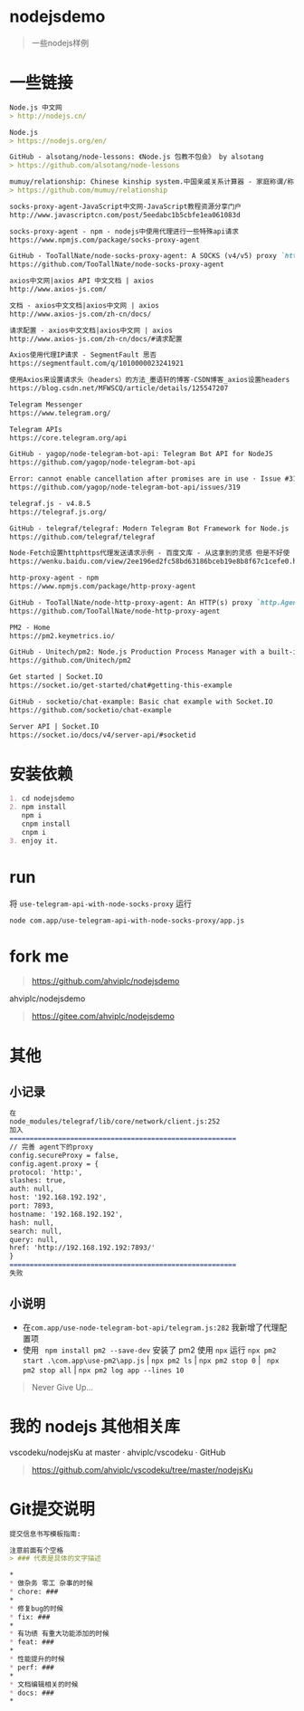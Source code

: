 # nodejsdemo

> 一些nodejs样例

# 一些链接

```markdown
Node.js 中文网  
> http://nodejs.cn/

Node.js  
> https://nodejs.org/en/

GitHub - alsotang/node-lessons: 《Node.js 包教不包会》 by alsotang  
> https://github.com/alsotang/node-lessons

mumuy/relationship: Chinese kinship system.中国亲戚关系计算器 - 家庭称谓/称呼计算/亲戚关系算法  
> https://github.com/mumuy/relationship

socks-proxy-agent-JavaScript中文网-JavaScript教程资源分享门户
http://www.javascriptcn.com/post/5eedabc1b5cbfe1ea061083d

socks-proxy-agent - npm - nodejs中使用代理进行一些特殊api请求
https://www.npmjs.com/package/socks-proxy-agent

GitHub - TooTallNate/node-socks-proxy-agent: A SOCKS (v4/v5) proxy `http.Agent` implementation for HTTP and HTTPS
https://github.com/TooTallNate/node-socks-proxy-agent

axios中文网|axios API 中文文档 | axios
http://www.axios-js.com/

文档 - axios中文文档|axios中文网 | axios
http://www.axios-js.com/zh-cn/docs/

请求配置 - axios中文文档|axios中文网 | axios
http://www.axios-js.com/zh-cn/docs/#请求配置

Axios使用代理IP请求 - SegmentFault 思否
https://segmentfault.com/q/1010000023241921

使用Axios来设置请求头（headers）的方法_墨语轩的博客-CSDN博客_axios设置headers
https://blog.csdn.net/MFWSCQ/article/details/125547207

Telegram Messenger
https://www.telegram.org/

Telegram APIs
https://core.telegram.org/api

GitHub - yagop/node-telegram-bot-api: Telegram Bot API for NodeJS
https://github.com/yagop/node-telegram-bot-api

Error: cannot enable cancellation after promises are in use · Issue #319 · yagop/node-telegram-bot-api · GitHub
https://github.com/yagop/node-telegram-bot-api/issues/319

telegraf.js - v4.8.5
https://telegraf.js.org/

GitHub - telegraf/telegraf: Modern Telegram Bot Framework for Node.js
https://github.com/telegraf/telegraf

Node-Fetch设置httphttps代理发送请求示例 - 百度文库 - 从这拿到的灵感 但是不好使
https://wenku.baidu.com/view/2ee196ed2fc58bd63186bceb19e8b8f67c1cefe0.html

http-proxy-agent - npm
https://www.npmjs.com/package/http-proxy-agent

GitHub - TooTallNate/node-http-proxy-agent: An HTTP(s) proxy `http.Agent` implementation for HTTP endpoints
https://github.com/TooTallNate/node-http-proxy-agent

PM2 - Home
https://pm2.keymetrics.io/

GitHub - Unitech/pm2: Node.js Production Process Manager with a built-in Load Balancer.
https://github.com/Unitech/pm2

Get started | Socket.IO
https://socket.io/get-started/chat#getting-this-example

GitHub - socketio/chat-example: Basic chat example with Socket.IO
https://github.com/socketio/chat-example

Server API | Socket.IO
https://socket.io/docs/v4/server-api/#socketid
```

# 安装依赖
```markdown
1. cd nodejsdemo
2. npm install
   npm i
   cnpm install
   cnpm i
3. enjoy it.
```

# run

将 `use-telegram-api-with-node-socks-proxy` 运行

```shell
node com.app/use-telegram-api-with-node-socks-proxy/app.js
```

# fork me

> https://github.com/ahviplc/nodejsdemo

ahviplc/nodejsdemo
> https://gitee.com/ahviplc/nodejsdemo

# 其他

## 小记录

```markdown
在
node_modules/telegraf/lib/core/network/client.js:252
加入
========================================================
// 完善 agent下的proxy
config.secureProxy = false,
config.agent.proxy = {
protocol: 'http:',
slashes: true,
auth: null,
host: '192.168.192.192',
port: 7893,
hostname: '192.168.192.192',
hash: null,
search: null,
query: null,
href: 'http://192.168.192.192:7893/'
}
========================================================
失败

```

## 小说明

* 在`com.app/use-node-telegram-bot-api/telegram.js:282` 我新增了代理配置项
* 使用 ` npm install pm2 --save-dev` 安装了 pm2 使用 `npx` 运行 `npx pm2 start .\com.app\use-pm2\app.js` | `npx pm2 ls` | `npx pm2 stop 0` | ` npx pm2 stop all` |  `npx pm2 log app --lines 10`

> Never Give Up...

# 我的 nodejs 其他相关库 

vscodeku/nodejsKu at master · ahviplc/vscodeku · GitHub   
> https://github.com/ahviplc/vscodeku/tree/master/nodejsKu 

# Git提交说明

```markdown
提交信息书写模板指南:

注意前面有个空格
> ### 代表是具体的文字描述

*
* 做杂务 零工 杂事的时候
* chore: ###
*
* 修复bug的时候
* fix: ###
*
* 有功绩 有重大功能添加的时候
* feat: ###
*
* 性能提升的时候
* perf: ###
*
* 文档编辑相关的时候
* docs: ###
*
```
